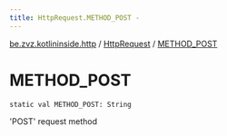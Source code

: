 ```yaml
---
title: HttpRequest.METHOD_POST - 
---
```


[be.zvz.kotlininside.http](../index.html) / [HttpRequest](index.html) / [METHOD_POST](./-m-e-t-h-o-d_-p-o-s-t.html)

# METHOD_POST

`static val METHOD_POST: String`

'POST' request method

